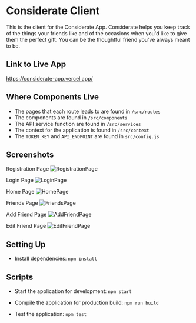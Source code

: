 # Considerate Client

This is the client for the Considerate App.
Considerate helps you keep track of the things your friends like and of the occasions when you'd like to give them the perfect gift.
You can be the thoughtful friend you've always meant to be.

## Link to Live App

https://considerate-app.vercel.app/

## Where Components Live

- The pages that each route leads to are found in `/src/routes`
- The components are found in `/src/components`
- The API service function are found in `/src/services`
- The context for the application is found in `/src/context`
- The `TOKEN_KEY` and `API_ENDPOINT` are found in `src/config.js`

## Screenshots

Registration Page
![RegistrationPage](https://user-images.githubusercontent.com/65194792/92969296-86c73b00-f431-11ea-9413-0756629fb068.png)

Login Page
![LoginPage](https://user-images.githubusercontent.com/65194792/92969275-7ca53c80-f431-11ea-99a5-e19dec69baa7.png)

Home Page
![HomePage](https://user-images.githubusercontent.com/65194792/92969314-90e93980-f431-11ea-99b9-cbec00e522e9.png)

Friends Page
![FriendsPage](https://user-images.githubusercontent.com/65194792/92969326-96df1a80-f431-11ea-89db-684da94c5d2f.png)

Add Friend Page
![AddFriendPage](https://user-images.githubusercontent.com/65194792/92969320-95155700-f431-11ea-9c58-9d48958c4ade.png)

Edit Friend Page
![EditFriendPage](https://user-images.githubusercontent.com/65194792/92969324-96468400-f431-11ea-8050-996a8756d3cd.png)

## Setting Up

- Install dependencies: `npm install`

## Scripts

- Start the application for development: `npm start`

- Compile the application for production build: `npm run build`

- Test the application: `npm test`
